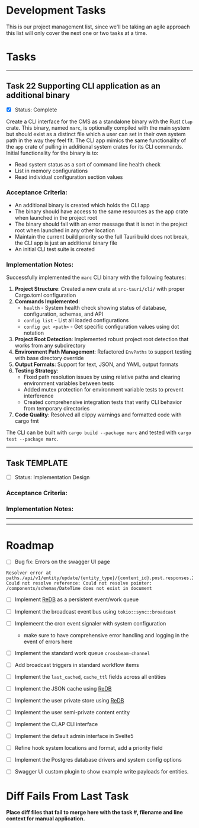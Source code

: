 # Development Tasks

This is our project management list, since we'll be taking an agile approach this list will only 
cover the next one or two tasks at a time.

# Tasks

---

## Task 22 Supporting CLI application as an additional binary

- [x] Status: Complete

Create a CLI interface for the CMS as a standalone binary with the Rust `Clap` crate.  This binary, named `marc`, is optionally compiled with the main system but should exist as a distinct file which a user can set in their own system path in the way they feel fit.  The CLI app mimics the same functionality of the `app` crate of pulling in additional system crates for its CLI commands.  Initial functionality for the binary is to:
- Read system status as a sort of command line health check
- List in memory configurations
- Read individual configuration section values


### Acceptance Criteria:

- An additional binary is created which holds the CLI app
- The binary should have access to the same resources as the app crate when launched in the project root
- The binary should fail with an error message that it is not in the project root when launched in any other location
- Maintain the current build priority so the full Tauri build does not break, the CLI app is just an additional binary file
- An initial CLI test suite is created

### **Implementation Notes:**

Successfully implemented the `marc` CLI binary with the following features:

1. **Project Structure**: Created a new crate at `src-tauri/cli/` with proper Cargo.toml configuration
2. **Commands Implemented**:
   - `health` - System health check showing status of database, configuration, schemas, and API
   - `config list` - List all loaded configurations
   - `config get <path>` - Get specific configuration values using dot notation
3. **Project Root Detection**: Implemented robust project root detection that works from any subdirectory
4. **Environment Path Management**: Refactored `EnvPaths` to support testing with base directory override
5. **Output Formats**: Support for text, JSON, and YAML output formats
6. **Testing Strategy**:
   - Fixed path resolution issues by using relative paths and clearing environment variables between tests
   - Added mutex protection for environment variable tests to prevent interference
   - Created comprehensive integration tests that verify CLI behavior from temporary directories
7. **Code Quality**: Resolved all clippy warnings and formatted code with cargo fmt

The CLI can be built with `cargo build --package marc` and tested with `cargo test --package marc`.

---

## Task TEMPLATE

- [ ] Status: Implementation Design



### Acceptance Criteria:

### **Implementation Notes:**

---
---

# Roadmap


- [ ] Bug fix: Errors on the swagger UI page
```
Resolver error at paths./api/v1/entity/update/{entity_type}/{content_id}.post.responses.200.content.application/json.schema.properties.created_at.$ref
Could not resolve reference: Could not resolve pointer: /components/schemas/DateTime does not exist in document
```
- [ ] Implement [ReDB](https://github.com/cberner/redb) as a persistent event/work queue
- [ ] Implement the broadcast event bus using `tokio::sync::broadcast`
- [ ] Implemeent the cron event signaler with system configuration
    - make sure to have comprehensive error handling and logging in the event of errors here
- [ ] Implement the standard work queue `crossbeam-channel`
- [ ] Add broadcast triggers in standard workflow items
- [ ] Implement the `last_cached`, `cache_ttl` fields across all entities
- [ ] Implement the JSON cache using [ReDB](https://github.com/cberner/redb)
- [ ] Implement the user private store using [ReDB](https://github.com/cberner/redb)
- [ ] Implement the user semi-private content entity
- [ ] Implement the CLAP CLI interface
- [ ] Implement the default admin interface in Svelte5
- [ ] Refine hook system locations and format, add a priority field
- [ ] Implement the Postgres database drivers and system config options
- [ ] Swagger UI custom plugin to show example write payloads for entities.


# Diff Fails From Last Task

**Place diff files that fail to merge here with the task #, filename and line context for manual application.**

